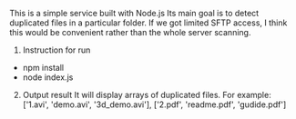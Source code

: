 This is a simple service built with Node.js
Its main goal is to detect duplicated files in a particular folder.
If we got limited SFTP access, I think this would be convenient rather than the whole server scanning.

1. Instruction for run
- npm install
- node index.js

2. Output result
It will display arrays of duplicated files.
For example:
['1.avi', 'demo.avi', '3d_demo.avi'],
['2.pdf', 'readme.pdf', 'gudide.pdf']